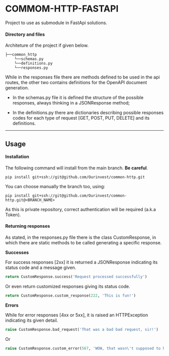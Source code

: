 # COMMOM-HTTP-FASTAPI

Project to use as submodule in FastApi solutions.

#### Directory and files 

Architeture of the project if given below.
```
├──common_http
    └──schemas.py
    └──definitions.py
    └──responses.py
```

While in the responses file there are methods defined to be used in the api routes, the other two contains definitions for the OpenAPI document generation.

- In the schemas.py file it is defined the structure of the possible responses, always thinking in a JSONResponse method;

- In the definitions.py there are dictionaries describing possible responses codes for each type of request [GET, POST, PUT, DELETE] and its definitions.
---
## Usage
#### Installation

The following command will install from the main branch. **Be careful**.

`pip install git+ssh://git@github.com/Ourinvest/common-http.git`

You can choose manually the branch too, using:

`pip install git+ssh://git@github.com/Ourinvest/common-http.git@<BRANCH_NAME>`

As this is private repository, correct authentication will be required (a.k.a Token). 
#### Returning responses

As stated, in the responses.py file there is the class <g>CustomResponse</g>, in which there are static methods to be called generating a specific response.

**Successes**

For success responses [2xx] it is returned a JSONResponse indicating its status code and a message given.

```Python
return CustomResponse.success('Request processed successfully')
```
Or even return customized responses giving its status code.
```Python
return CustomResponse.custom_response(222, 'This is fun!')
```

**Errors**

While for error responses [4xx or 5xx], it is raised an HTTPException indicating its given detail.

```Python
raise CustomResponse.bad_request('That was a bad bad request, sir!')
```
Or
```Python
raise CustomResponse.custom_error(567, 'WOW, that wasn\'t supposed to happen!')
```

